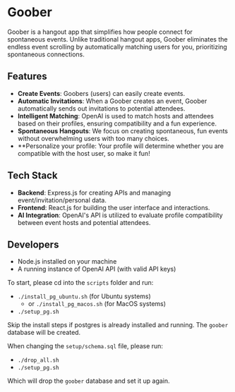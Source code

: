 # Goober

Goober is a hangout app that simplifies how people connect for spontaneous events. Unlike traditional hangout apps, Goober eliminates the endless event scrolling by automatically matching users for you, prioritizing spontaneous connections.

## Features

- **Create Events**: Goobers (users) can easily create events.
- **Automatic Invitations**: When a Goober creates an event, Goober automatically sends out invitations to potential attendees.
- **Intelligent Matching**: OpenAI is used to match hosts and attendees based on their profiles, ensuring compatibility and a fun experience.
- **Spontaneous Hangouts**: We focus on creating spontaneous, fun events without overwhelming users with too many choices.
- **Personalize your profile: Your profile will determine whether you are compatible with the host user, so make it fun!

## Tech Stack

- **Backend**: Express.js for creating APIs and managing event/invitation/personal data.
- **Frontend**: React.js for building the user interface and interactions.
- **AI Integration**: OpenAI's API is utilized to evaluate profile compatibility between event hosts and potential attendees.

## Developers


- Node.js installed on your machine
- A running instance of OpenAI API (with valid API keys)

To start, please cd into the `scripts` folder and run:

- `./install_pg_ubuntu.sh` (for Ubuntu systems)
  - or `./install_pg_macos.sh` (for MacOS systems)
- `./setup_pg.sh`

Skip the install steps if postgres is already installed and running.
The `goober` database will be created.

When changing the `setup/schema.sql` file, please run:

- `./drop_all.sh`
- `./setup_pg.sh`

Which will drop the `goober` database and set it up again.
